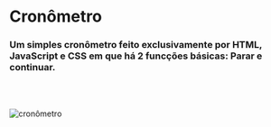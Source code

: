 # Cronômetro

### Um simples cronômetro feito exclusivamente por HTML, JavaScript e CSS em que há 2 funcções básicas: Parar e continuar.
<br>
<br>

![cronômetro](https://user-images.githubusercontent.com/123756073/220730213-98540be1-0c75-4afa-81a5-ba76d76ffda2.png)
 

